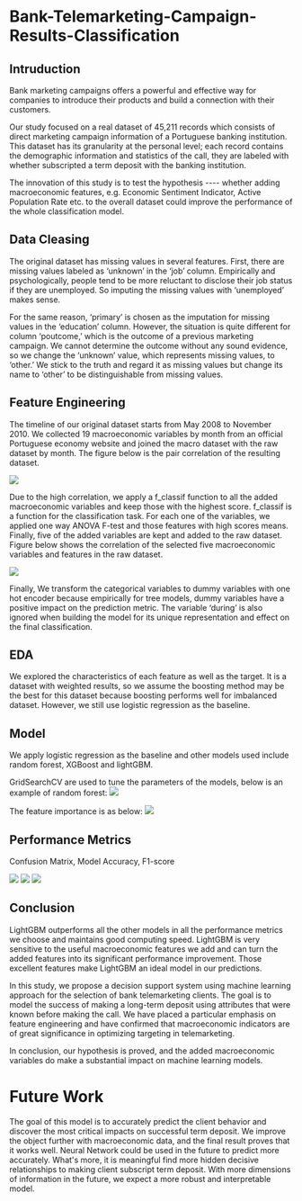 # Bank-Telemarketing-Campaign-Results-Classification

## Intruduction

Bank marketing campaigns offers a powerful and effective way for companies to introduce their products and build a connection with their customers.

Our study focused on a real dataset of 45,211 records which consists of direct marketing campaign information of a Portuguese banking institution. This dataset has its granularity at the personal level; each record contains the demographic information and statistics of the call, they are labeled with whether subscripted a term deposit with the banking institution.

The innovation of this study is to test the hypothesis ---- whether adding macroeconomic features, e.g. Economic Sentiment Indicator, Active Population Rate etc. to the overall dataset could improve the performance of the whole classification model. 


## Data Cleasing

The original dataset has missing values in several features. First, there are missing values labeled as ‘unknown’ in the ‘job’ column. Empirically and psychologically, people tend to be more reluctant to disclose their job status if they are unemployed. So imputing the missing values with ‘unemployed’ makes sense.

For the same reason, ‘primary’ is chosen as the imputation for missing values in the ‘education’ column. However, the situation is quite different for column ‘poutcome,’ which is the outcome of a previous marketing campaign. We cannot determine the outcome without any sound evidence, so we change the ‘unknown’ value, which represents missing values, to ‘other.’ We stick to the truth and regard it as missing values but change its name to ‘other’ to be distinguishable from missing values.


## Feature Engineering

The timeline of our original dataset starts from May 2008 to November 2010. We collected 19 macroeconomic variables by month from an official Portuguese economy website and joined the macro dataset with the raw dataset by month. The figure below is the pair correlation of the resulting dataset. 

![](Images/correlation.png)

Due to the high correlation, we apply a f_classif function to all the added macroeconomic variables and keep those with the highest score. f_classif is a function for the classification task. For each one of the variables, we applied one way ANOVA F-test and those features with high scores means. Finally, five of the added variables are kept and added to the raw dataset. Figure below shows the correlation of the selected five macroeconomic variables and features in the raw dataset. 

![](Images/correlation_final.png)

Finally, We transform the categorical variables to dummy variables with one hot encoder because empirically for tree models, dummy variables have a positive impact on the prediction metric. The variable ‘during’ is also ignored when building the model for its unique representation and effect on the final classification. 


## EDA

We explored the characteristics of each feature as well as the target. It is a dataset with weighted results, so we assume the boosting method may be the best for this dataset because boosting performs well for imbalanced dataset. However, we still use logistic regression as the baseline.


## Model

We apply logistic regression as the baseline and other models used include random forest, XGBoost and lightGBM.

GridSearchCV are used to tune the parameters of the models, below is an example of random forest:
![](Images/RF_tuning.png)

The feature importance is as below:
![](Images/feature_importance.png)


## Performance Metrics

Confusion Matrix, Model Accuracy, F1-score

![](Images/false_negative.png)
![](Images/accuracy.png)
![](Images/F-score.png)


## Conclusion

LightGBM outperforms all the other models in all the performance metrics we choose and maintains good computing speed. LightGBM is very sensitive to the useful macroeconomic features we add and can turn the added features into its significant performance improvement. Those excellent features make LightGBM an ideal model in our predictions.

In this study, we propose a decision support system using machine learning approach for the selection of bank telemarketing clients. The goal is to model the success of making a long-term deposit using attributes that were known before making the call. We have placed a particular emphasis on feature engineering and have confirmed that macroeconomic indicators are of great significance in optimizing targeting in telemarketing.

In conclusion, our hypothesis is proved, and the added macroeconomic variables do make a substantial impact on machine learning models.

# Future Work

The goal of this model is to accurately predict the client behavior and discover the most critical impacts on successful term deposit. We improve the object further with macroeconomic data, and the final result proves that it works well. Neural Network could be used in the future to predict more accurately. What's more, it is meaningful find more hidden decisive relationships to making client subscript term deposit. With more dimensions of information in the future, we expect a more robust and interpretable model.



